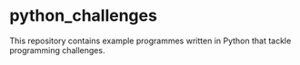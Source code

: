 # python_challenges
This repository contains example programmes written in Python that tackle programming challenges. 
